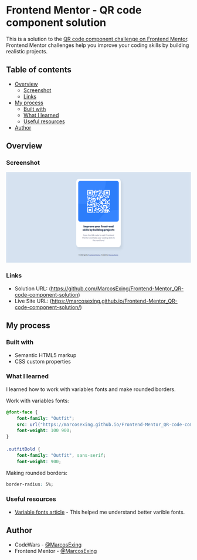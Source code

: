 # Frontend Mentor - QR code component solution

This is a solution to the [QR code component challenge on Frontend Mentor](https://www.frontendmentor.io/challenges/qr-code-component-iux_sIO_H). Frontend Mentor challenges help you improve your coding skills by building realistic projects. 

## Table of contents

- [Overview](#overview)
  - [Screenshot](#screenshot)
  - [Links](#links)
- [My process](#my-process)
  - [Built with](#built-with)
  - [What I learned](#what-i-learned)
  - [Useful resources](#useful-resources)
- [Author](#author)

## Overview

### Screenshot

![](./solutionScreenShot1.png)

### Links

- Solution URL: (https://github.com/MarcosExing/Frontend-Mentor_QR-code-component-solution)
- Live Site URL: (https://marcosexing.github.io/Frontend-Mentor_QR-code-component-solution/)

## My process

### Built with

- Semantic HTML5 markup
- CSS custom properties

### What I learned

I learned how to work with variables fonts and make rounded borders.

Work with variables fonts:
```css
@font-face {
    font-family: "Outfit";
    src: url("https://marcosexing.github.io/Frontend-Mentor_QR-code-component-solution/public/fonts/Outfit-VariableFont-wght.ttf") format("truetype");
    font-weight: 100 900;
}

.outfitBold {
    font-family: "Outfit", sans-serif;
    font-weight: 900;
```
Making rounded borders:
```css
border-radius: 5%;
```

### Useful resources

- [Variable fonts article](https://web.dev/articles/variable-fonts?) - This helped me understand better varible fonts.

## Author
- CodeWars - [@MarcosExing](https://www.codewars.com/users/MarcosExing)
- Frontend Mentor - [@MarcosExing](https://www.frontendmentor.io/profile/yourusername)
